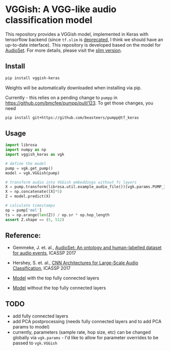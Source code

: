 # VGGish: A VGG-like audio classification model 

This repository provides a VGGish model, implemented in Keras with tensorflow backend (since `tf.slim` is [deprecated](https://github.com/tensorflow/tensorflow/issues/16182#issuecomment-372397483), I think we should have an up-to-date interface). This repository is developed 
based on the model for [AudioSet](https://research.google.com/audioset/index.html). 
For more details, please visit the [slim version](https://github.com/tensorflow/models/tree/master/research/audioset).



## Install

```bash
pip install vggish-keras
```
Weights will be automatically downloaded when installing via pip. 

Currently - this relies on a pending change to `pumpp` in https://github.com/bmcfee/pumpp/pull/123. To get those changes, you need 

```bash
pip install git+https://github.com/beasteers/pumpp@tf_keras
```

## Usage
```python
import librosa
import numpy as np
import vggish_keras as vgk

# define the model
pump = vgk.get_pump()
model = vgk.VGGish(pump)

# transform audio into VGGish embeddings without fc layers
X = pump.transform(librosa.util.example_audio_file())[vgk.params.PUMP_INPUT]
X = np.concatenate([X]*5)
Z = model.predict(X)

# calculate timestamps
op = pump['mel']
ts = np.arange(len(Z)) / op.sr * op.hop_length
assert Z.shape == (5, 512)
```

## Reference:

* Gemmeke, J. et. al.,
  [AudioSet: An ontology and human-labelled dataset for audio events](https://research.google.com/pubs/pub45857.html),
  ICASSP 2017

* Hershey, S. et. al.,
  [CNN Architectures for Large-Scale Audio Classification](https://research.google.com/pubs/pub45611.html),
  ICASSP 2017
  
* [Model](https://drive.google.com/open?id=1mhqXZ8CANgHyepum7N4yrjiyIg6qaMe6) with the top fully connected layers

* [Model](https://drive.google.com/open?id=16JrWEedwaZFVZYvn1woPKCuWx85Ghzkp) without the top fully connected layers

## TODO
 - add fully connected layers
 - add PCA postprocessing (needs fully connected layers and to add PCA params to model)
 - currently, parameters (sample rate, hop size, etc) can be changed globally via `vgk.params` - I'd like to allow for parameter overrides to be passed to `vgk.VGGish`
